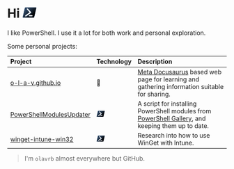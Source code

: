 # Hi <img src="./img/pwsh.svg" height="24"/>

I like PowerShell. I use it a lot for both work and personal exploration.

Some personal projects:

|Project |Technology |Description
|:--|:--|:--
|[o-l-a-v.github.io](https://github.com/o-l-a-v/o-l-a-v.github.io)|🦖|[Meta Docusaurus](https://docusaurus.io/) based web page for learning and gathering information suitable for sharing.
|[PowerShellModulesUpdater](https://github.com/o-l-a-v/PowerShell-Projects/tree/master/PowerShellModulesUpdater)|<img src="./img/pwsh.svg" height="14"/>|A script for installing PowerShell modules from [PowerShell Gallery](https://www.powershellgallery.com/), and keeping them up to date.
|[winget-intune-win32](https://github.com/o-l-a-v/winget-intune-win32)|<img src="./img/pwsh.svg" height="14"/>|Research into how to use WinGet with Intune.

> I'm `olavrb` almost everywhere but GitHub.
